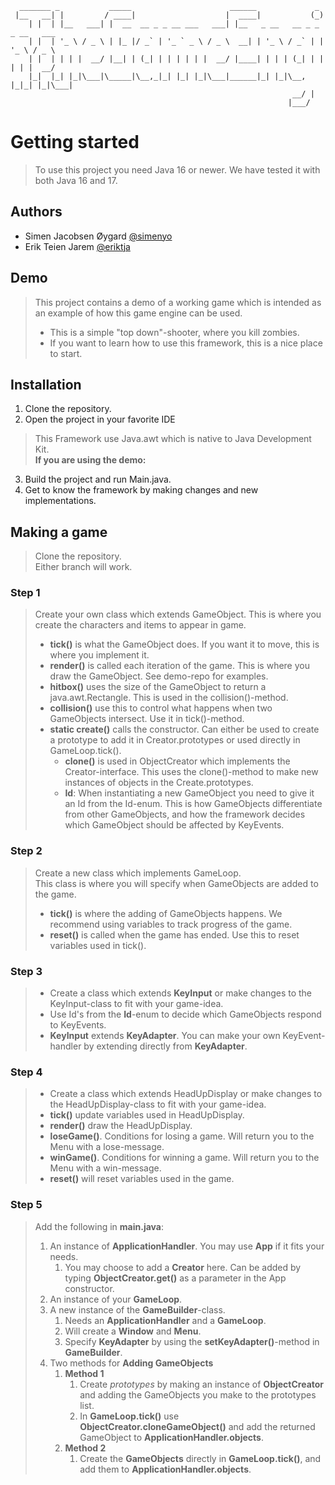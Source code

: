 ````
  _______ _           _____                      ______             _            
 |__   __| |         / ____|                    |  ____|           (_)           
    | |  | |__   ___| |  __  __ _ _ __ ___   ___| |__   _ __   __ _ _ _ __   ___ 
    | |  | '_ \ / _ \ | |_ |/ _` | '_ ` _ \ / _ \  __| | '_ \ / _` | | '_ \ / _ \
    | |  | | | |  __/ |__| | (_| | | | | | |  __/ |____| | | | (_| | | | | |  __/
    |_|  |_| |_|\___|\_____|\__,_|_| |_| |_|\___|______|_| |_|\__, |_|_| |_|\___|
                                                               __/ |             
                                                              |___/              
````

# Getting started
>To use this project you need Java 16 or newer.
>We have tested it with both Java 16 and 17.

## Authors
- Simen Jacobsen Øygard [@simenyo](https://www.github.com/simenyo)
- Erik Teien Jarem [@eriktja](https://www.github.com/eriktja)

## Demo
> This project contains a demo of a working game which is intended as an example of how this game engine can be used. 
> - This is a simple "top down"-shooter, where you kill zombies.
> - If  you want to learn how to use this framework, this is a nice place to start.

## Installation
1. Clone the repository.
2. Open the project in your favorite IDE
>This Framework use Java.awt which is native to Java Development Kit. 
> <br>__If you are using the demo:__
3. Build the project and run Main.java.
4. Get to know the framework by making changes and new implementations.


## Making a game

> Clone the repository.<br> 
>Either branch will work.

### Step 1
>Create your own class which extends GameObject. This is where you create the characters and items to appear in game.
>   - __tick()__ is what the GameObject does. If you want it to move, this is where you implement it.
>   - __render()__ is called each iteration of the game. This is where you draw the GameObject. See demo-repo for examples.
>   - __hitbox()__ uses the size of the GameObject to return a java.awt.Rectangle. This is used in the collision()-method.
>   - __collision()__ use this to control what happens when two GameObjects intersect. Use it in tick()-method.
>   - __static create()__ calls the constructor. Can either be used to create a prototype to add it in Creator.prototypes or used directly in GameLoop.tick().
>       - __clone()__ is used in ObjectCreator which implements the Creator-interface. This uses the clone()-method to make new instances of objects in the Create.prototypes.
>       - __Id__: When instantiating a new GameObject you need to give it an Id from the Id-enum. This is how GameObjects differentiate from other GameObjects, and how the framework decides which GameObject should be affected by KeyEvents. 
### Step 2
> Create a new class which implements GameLoop. <br>This class is where you will specify when GameObjects are added to the game.
> - __tick()__ is where the adding of GameObjects happens. We recommend using variables to track progress of the game.
> - __reset()__ is called when the game has ended. Use this to reset variables used in tick().
### Step 3
> - Create a class which extends __KeyInput__ or make changes to the KeyInput-class to fit with your game-idea.
> - Use Id's from the __Id__-enum to decide which GameObjects respond to KeyEvents. 
> - __KeyInput__ extends __KeyAdapter__. You can make your own KeyEvent-handler by extending directly from __KeyAdapter__.
### Step 4
> - Create a class which extends HeadUpDisplay or make changes to the HeadUpDisplay-class to fit with your game-idea.
> - __tick()__ update variables used in HeadUpDisplay.
> - __render()__ draw the HeadUpDisplay.
> - __loseGame()__. Conditions for losing a game. Will return you to the Menu with a lose-message.
> - __winGame()__. Conditions for winning a game. Will return you to the Menu with a win-message.
> - __reset()__ will reset variables used in the game. 
### Step 5
> Add the following in __main.java__:
> 1. An instance of __ApplicationHandler__. You may use __App__ if it fits your needs. 
>    1. You may choose to add a __Creator__ here. Can be added by typing __ObjectCreator.get()__ as a parameter in the App constructor.
> 2. An instance of your __GameLoop__.
> 3. A new instance of the __GameBuilder__-class. 
>    1. Needs an __ApplicationHandler__ and a __GameLoop__.
>    2. Will create a __Window__ and __Menu__.
>    3. Specify __KeyAdapter__ by using the __setKeyAdapter()__-method in __GameBuilder__.
> 4. Two methods for __Adding GameObjects__
>    1. __Method 1__
>       1. Create _prototypes_ by making an instance of __ObjectCreator__ and adding the GameObjects you make to the prototypes list.
>       2. In __GameLoop.tick()__ use __ObjectCreator.cloneGameObject()__ and add the returned GameObject to __ApplicationHandler.objects__.
>    2. __Method 2__
>       1. Create the __GameObjects__ directly in __GameLoop.tick()__, and add them to __ApplicationHandler.objects__.



